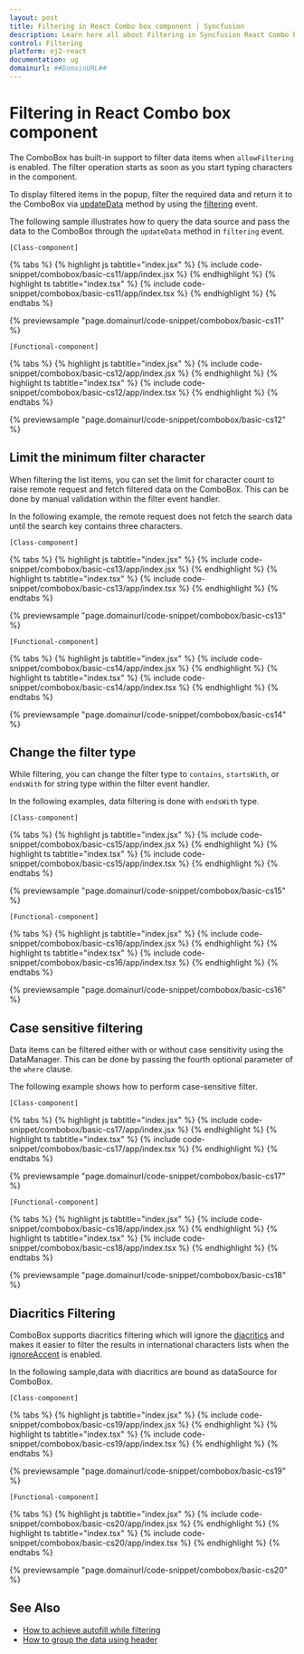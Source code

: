 ```yaml
---
layout: post
title: Filtering in React Combo box component | Syncfusion
description: Learn here all about Filtering in Syncfusion React Combo box component of Syncfusion Essential JS 2 and more.
control: Filtering 
platform: ej2-react
documentation: ug
domainurl: ##DomainURL##
---
```


# Filtering in React Combo box component

The ComboBox has built-in support to filter data items when `allowFiltering` is enabled. The filter operation starts as soon as you start typing characters in the component.

To display filtered items in the popup, filter the required data and return it to the ComboBox via [updateData](https://ej2.syncfusion.com/react/documentation/api/drop-down-list/filteringEventArgs/#updatedata) method by using the [filtering](https://ej2.syncfusion.com/react/documentation/api/combo-box/#filtering--emittypefilteringeventargs) event.

The following sample illustrates how to query the data source and pass the data to the ComboBox through the `updateData` method in `filtering` event.

`[Class-component]`

{% tabs %}
{% highlight js tabtitle="index.jsx" %}
{% include code-snippet/combobox/basic-cs11/app/index.jsx %}
{% endhighlight %}
{% highlight ts tabtitle="index.tsx" %}
{% include code-snippet/combobox/basic-cs11/app/index.tsx %}
{% endhighlight %}
{% endtabs %}

 {% previewsample "page.domainurl/code-snippet/combobox/basic-cs11" %}

`[Functional-component]`

{% tabs %}
{% highlight js tabtitle="index.jsx" %}
{% include code-snippet/combobox/basic-cs12/app/index.jsx %}
{% endhighlight %}
{% highlight ts tabtitle="index.tsx" %}
{% include code-snippet/combobox/basic-cs12/app/index.tsx %}
{% endhighlight %}
{% endtabs %}

 {% previewsample "page.domainurl/code-snippet/combobox/basic-cs12" %}

## Limit the minimum filter character

When filtering the list items, you can set the limit for character count to raise remote request and fetch filtered data on the ComboBox. This can be done by manual validation within the filter event handler.

In the following example, the remote request does not fetch the search data until the search key contains three characters.

`[Class-component]`

{% tabs %}
{% highlight js tabtitle="index.jsx" %}
{% include code-snippet/combobox/basic-cs13/app/index.jsx %}
{% endhighlight %}
{% highlight ts tabtitle="index.tsx" %}
{% include code-snippet/combobox/basic-cs13/app/index.tsx %}
{% endhighlight %}
{% endtabs %}

 {% previewsample "page.domainurl/code-snippet/combobox/basic-cs13" %}

`[Functional-component]`

{% tabs %}
{% highlight js tabtitle="index.jsx" %}
{% include code-snippet/combobox/basic-cs14/app/index.jsx %}
{% endhighlight %}
{% highlight ts tabtitle="index.tsx" %}
{% include code-snippet/combobox/basic-cs14/app/index.tsx %}
{% endhighlight %}
{% endtabs %}

 {% previewsample "page.domainurl/code-snippet/combobox/basic-cs14" %}

## Change the filter type

While filtering, you can change the filter type to `contains`, `startsWith`, or `endsWith` for string type within the filter event handler.

In the following examples, data filtering is done with `endsWith` type.

`[Class-component]`

{% tabs %}
{% highlight js tabtitle="index.jsx" %}
{% include code-snippet/combobox/basic-cs15/app/index.jsx %}
{% endhighlight %}
{% highlight ts tabtitle="index.tsx" %}
{% include code-snippet/combobox/basic-cs15/app/index.tsx %}
{% endhighlight %}
{% endtabs %}

 {% previewsample "page.domainurl/code-snippet/combobox/basic-cs15" %}

`[Functional-component]`

{% tabs %}
{% highlight js tabtitle="index.jsx" %}
{% include code-snippet/combobox/basic-cs16/app/index.jsx %}
{% endhighlight %}
{% highlight ts tabtitle="index.tsx" %}
{% include code-snippet/combobox/basic-cs16/app/index.tsx %}
{% endhighlight %}
{% endtabs %}

 {% previewsample "page.domainurl/code-snippet/combobox/basic-cs16" %}

## Case sensitive filtering

Data items can be filtered either with or without case sensitivity using the DataManager. This can be done by passing the fourth optional parameter of the `where` clause.

The following example shows how to perform case-sensitive filter.

`[Class-component]`

{% tabs %}
{% highlight js tabtitle="index.jsx" %}
{% include code-snippet/combobox/basic-cs17/app/index.jsx %}
{% endhighlight %}
{% highlight ts tabtitle="index.tsx" %}
{% include code-snippet/combobox/basic-cs17/app/index.tsx %}
{% endhighlight %}
{% endtabs %}

 {% previewsample "page.domainurl/code-snippet/combobox/basic-cs17" %}

`[Functional-component]`

{% tabs %}
{% highlight js tabtitle="index.jsx" %}
{% include code-snippet/combobox/basic-cs18/app/index.jsx %}
{% endhighlight %}
{% highlight ts tabtitle="index.tsx" %}
{% include code-snippet/combobox/basic-cs18/app/index.tsx %}
{% endhighlight %}
{% endtabs %}

 {% previewsample "page.domainurl/code-snippet/combobox/basic-cs18" %}

## Diacritics Filtering

ComboBox supports diacritics filtering which will ignore the [diacritics](https://en.wikipedia.org/wiki/Diacritic) and makes it easier to filter the results in international characters lists when the [ignoreAccent](https://ej2.syncfusion.com/react/documentation/api/combo-box/#ignoreaccent) is enabled.

In the following sample,data with diacritics are bound as dataSource for ComboBox.

`[Class-component]`

{% tabs %}
{% highlight js tabtitle="index.jsx" %}
{% include code-snippet/combobox/basic-cs19/app/index.jsx %}
{% endhighlight %}
{% highlight ts tabtitle="index.tsx" %}
{% include code-snippet/combobox/basic-cs19/app/index.tsx %}
{% endhighlight %}
{% endtabs %}

 {% previewsample "page.domainurl/code-snippet/combobox/basic-cs19" %}

`[Functional-component]`

{% tabs %}
{% highlight js tabtitle="index.jsx" %}
{% include code-snippet/combobox/basic-cs20/app/index.jsx %}
{% endhighlight %}
{% highlight ts tabtitle="index.tsx" %}
{% include code-snippet/combobox/basic-cs20/app/index.tsx %}
{% endhighlight %}
{% endtabs %}

 {% previewsample "page.domainurl/code-snippet/combobox/basic-cs20" %}

## See Also

* [How to achieve autofill while filtering](./how-to#autofill-supported-with-combobox)
* [How to group the data using header](./grouping)